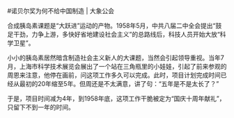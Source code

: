 #﻿诺贝尔奖为何不给中国制造 | 大象公会

合成胰岛素课题是“大跃进”运动的产物。1958年5月，中共八届二中全会提出“鼓足干劲，力争上游，多快好省地建设社会主义”的总路线后，科技人员开始大放“科学卫星”。

小小的胰岛素居然暗含制造社会主义新人的大课题，当然会引起领导重视。当年7月，上海市科学技术展览会展出了一个站在三角瓶里的小娃娃，引起了前来参观的周恩来注意，他停在画前，问这项工作多久可以完成。此时，项目计划完成时间已经从最初的20年缩至5年。但周还是不太满意，讲了句：“五年是不是太长了？”

于是，项目时间减为4年，到1958年底，这项工作干脆被定为“国庆十周年献礼”，只留下不到一年的时间。

